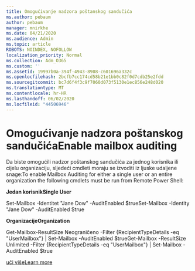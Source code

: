 ```yaml
---
title: Omogućivanje nadzora poštanskog sandučića
ms.author: pebaum
author: pebaum
manager: mnirkhe
ms.date: 04/21/2020
ms.audience: Admin
ms.topic: article
ROBOTS: NOINDEX, NOFOLLOW
localization_priority: Normal
ms.collection: Adm_O365
ms.custom: ''
ms.assetid: 19997b0a-394f-4943-8908-c601696a332c
ms.openlocfilehash: 2bcfb7cc174cd58b21e1bb0c82f0d7cdb25e2fdd
ms.sourcegitcommit: bc7d6f4f3c9f7060d073f5130e1ec856e248d020
ms.translationtype: MT
ms.contentlocale: hr-HR
ms.lasthandoff: 06/02/2020
ms.locfileid: "44506946"
---
```

# <a name="enable-mailbox-auditing"></a><span data-ttu-id="84233-102">Omogućivanje nadzora poštanskog sandučića</span><span class="sxs-lookup"><span data-stu-id="84233-102">Enable mailbox auditing</span></span>

<span data-ttu-id="84233-103">Da biste omogućili nadzor poštanskog sandučića za jednog korisnika ili cijelu organizaciju, sljedeći cmdleti moraju se izvoditi iz ljuske udaljene snage:</span><span class="sxs-lookup"><span data-stu-id="84233-103">To enable Mailbox Auditing for either a single user or an entire organization the following cmdlets must be run from Remote Power Shell:</span></span>
  
 <span data-ttu-id="84233-104">**Jedan korisnik**</span><span class="sxs-lookup"><span data-stu-id="84233-104">**Single User**</span></span>
  
<span data-ttu-id="84233-105">Set-Mailbox -Identitet "Jane Dow" -AuditEnabled $true</span><span class="sxs-lookup"><span data-stu-id="84233-105">Set-Mailbox -Identity "Jane Dow" -AuditEnabled $true</span></span>
  
 <span data-ttu-id="84233-106">**Organizacije**</span><span class="sxs-lookup"><span data-stu-id="84233-106">**Organization**</span></span>
  
<span data-ttu-id="84233-107">Get-Mailbox-ResultSize Neograničeno -Filter {RecipientTypeDetails -eq "UserMailbox"} | Set-Mailbox -AuditEnabled $true</span><span class="sxs-lookup"><span data-stu-id="84233-107">Get-Mailbox -ResultSize Unlimited -Filter {RecipientTypeDetails -eq "UserMailbox"} | Set-Mailbox -AuditEnabled $true</span></span>
  
[<span data-ttu-id="84233-108">uči više</span><span class="sxs-lookup"><span data-stu-id="84233-108">Learn more</span></span>](https://docs.microsoft.com/microsoft-365/compliance/enable-mailbox-auditing)
  

